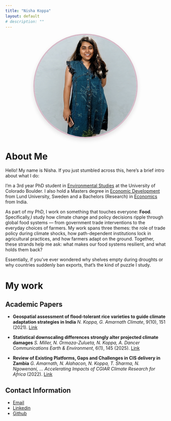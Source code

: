 ```yaml
---
title: "Nisha Koppa"        
layout: default
# description: "" 
---
```




<link rel="stylesheet" href="/assets/css/custom.css?v=3"> 

<img src="/assets/img/me.jpg" alt="Nisha Koppa" width="320" 
     style="border-radius: 50%; display: block; margin: 0 auto 2rem; height:auto;
            border: 4px solid #d7bac8; box-shadow: 0 6px 14px rgba(0,0,0,0.12);">


# **About Me**

Hello! My name is Nisha. If you just stumbled across this, here’s a brief intro about what I do:

I’m a 3rd year PhD student in [Environmental Studies](https://www.colorado.edu/envs/) at the University of Colorado Boulder. I also hold a Masters degree in [Economic Development](https://www.lusem.lu.se/study/masters-programmes/global-development-population-and-economic-change-masters-programme) from Lund University, Sweden and a Bachelors (Research) in [Economics](https://snu.edu.in/programs/bsc-research-in-economics/) from India. 

As part of my PhD, I work on something that touches everyone: **Food**. Specifically,I study how climate change and policy decisions ripple through global food systems — from government trade interventions to the everyday choices of farmers. My work spans three themes: the role of trade policy during climate shocks, how path-dependent institutions lock in agricultural practices, and how farmers adapt on the ground. Together, these strands help me ask: what makes our food systems resilient, and what holds them back? 

Essentially, if you’ve ever wondered why shelves empty during droughts or why countries suddenly ban exports, that’s the kind of puzzle I study. 

# **My work**

## **Academic Papers**

- **Geospatial assessment of flood-tolerant rice varieties to guide climate adaptation strategies in India** *N. Koppa, G. Amarnath* *Climate*, 9(10), 151 (2021). [Link](https://doi.org/10.3390/cli9100151)  

- **Statistical downscaling differences strongly alter projected climate damages** *S. Miller, N. Ormaza-Zulueta, N. Koppa, A. Dancer*  *Communications Earth & Environment*, 6(1), 145 (2025). [Link](https://doi.org/10.1038/s43247-025-01145-7)  

- **Review of Existing Platforms, Gaps and Challenges in CIS delivery in Zambia** *G. Amarnath, N. Alahacon, N. Koppa, T. Sharma, N. Ngowenani, …*  *Accelerating Impacts of CGIAR Climate Research for Africa* (2022). [Link](https://www.climate.cgiar.org/)  

## **Contact Information**
- [Email](mailto:nisha.koppa@colorado.edu)
- [Linkedin](https://www.linkedin.com/in/nisha-koppa-44a642120/)
- [Github](https://github.com/nkoppa) 
